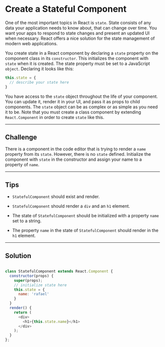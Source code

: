 # Create a Stateful Component

One of the most important topics in React is `state`. State consists of any data your application needs to know about, that can change over time. You want your apps to respond to state changes and present an updated UI when necessary. React offers a nice solution for the state management of modern web applications.

You create state in a React component by declaring a `state` property on the component class in its `constructor`. This initializes the component with `state` when it is created. The state property must be set to a JavaScript `object`. Declaring it looks like this:

```js
this.state = {
  // describe your state here
}
```

You have access to the `state` object throughout the life of your component. You can update it, render it in your UI, and pass it as props to child components. The `state` object can be as complex or as simple as you need it to be. Note that you must create a class component by extending `React.Component` in order to create `state` like this.

---

## Challenge

There is a component in the code editor that is trying to render a `name` property from its `state`. However, there is no `state` defined. Initialize the component with `state` in the constructor and assign your name to a property of `name`.

---

## Tips

- `StatefulComponent` should exist and render.

- `StatefulComponent` should render a `div` and an `h1` element.

- The state of `StatefulComponent` should be initialized with a property `name` set to a string.

- The property `name` in the state of `StatefulComponent` should render in the `h1` element.

---

## Solution

```js

class StatefulComponent extends React.Component {
  constructor(props) {
    super(props);
    // initialize state here
    this.state = {
      name: 'rafael'
    }
  }
  render() {
    return (
      <div>
        <h1>{this.state.name}</h1>
      </div>
    );
  }
};
```